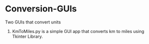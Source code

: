 # Conversion-GUIs
Two GUIs that convert units 

1. KmToMiles.py is a simple GUI app that converts km to miles using Tkinter Library.
